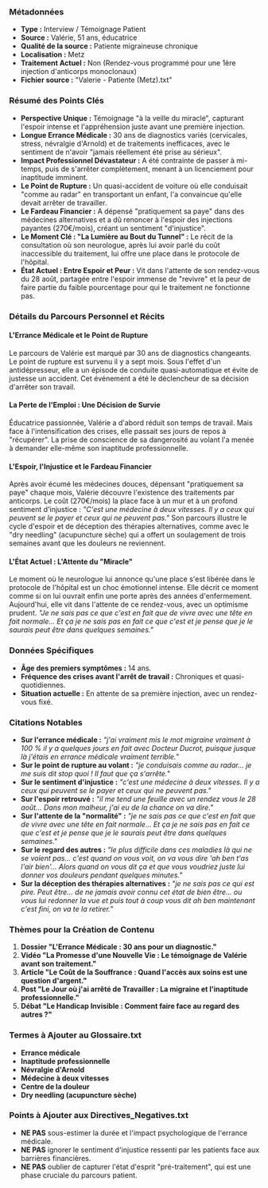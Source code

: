### Métadonnées

- **Type :** Interview / Témoignage Patient
- **Source :** Valérie, 51 ans, éducatrice
- **Qualité de la source :** Patiente migraineuse chronique
- **Localisation :** Metz
- **Traitement Actuel :** Non (Rendez-vous programmé pour une 1ère injection d'anticorps monoclonaux)
- **Fichier source :** "Valerie - Patiente (Metz).txt"

### Résumé des Points Clés

- **Perspective Unique :** Témoignage "à la veille du miracle", capturant l'espoir intense et l'appréhension juste avant une première injection.
- **Longue Errance Médicale :** 30 ans de diagnostics variés (cervicales, stress, névralgie d'Arnold) et de traitements inefficaces, avec le sentiment de n'avoir "jamais réellement été prise au sérieux".
- **Impact Professionnel Dévastateur :** A été contrainte de passer à mi-temps, puis de s'arrêter complètement, menant à un licenciement pour inaptitude imminent.
- **Le Point de Rupture :** Un quasi-accident de voiture où elle conduisait "comme au radar" en transportant un enfant, l'a convaincue qu'elle devait arrêter de travailler.
- **Le Fardeau Financier :** A dépensé "pratiquement sa paye" dans des médecines alternatives et a dû renoncer à l'espoir des injections payantes (270€/mois), créant un sentiment "d'injustice".
- **Le Moment Clé : "La Lumière au Bout du Tunnel" :** Le récit de la consultation où son neurologue, après lui avoir parlé du coût inaccessible du traitement, lui offre une place dans le protocole de l'hôpital.
- **État Actuel : Entre Espoir et Peur :** Vit dans l'attente de son rendez-vous du 28 août, partagée entre l'espoir immense de "revivre" et la peur de faire partie du faible pourcentage pour qui le traitement ne fonctionne pas.

### Détails du Parcours Personnel et Récits

#### L'Errance Médicale et le Point de Rupture

Le parcours de Valérie est marqué par 30 ans de diagnostics changeants. Le point de rupture est survenu il y a sept mois. Sous l'effet d'un antidépresseur, elle a un épisode de conduite quasi-automatique et évite de justesse un accident. Cet événement a été le déclencheur de sa décision d'arrêter son travail.

#### La Perte de l'Emploi : Une Décision de Survie

Éducatrice passionnée, Valérie a d'abord réduit son temps de travail. Mais face à l'intensification des crises, elle passait ses jours de repos à "récupérer". La prise de conscience de sa dangerosité au volant l'a menée à demander elle-même son inaptitude professionnelle.

#### L'Espoir, l'Injustice et le Fardeau Financier

Après avoir écumé les médecines douces, dépensant "pratiquement sa paye" chaque mois, Valérie découvre l'existence des traitements par anticorps. Le coût (270€/mois) la place face à un mur et à un profond sentiment d'injustice : _"C'est une médecine à deux vitesses. Il y a ceux qui peuvent se le payer et ceux qui ne peuvent pas."_ Son parcours illustre le cycle d'espoir et de déception des thérapies alternatives, comme avec le "dry needling" (acupuncture sèche) qui a offert un soulagement de trois semaines avant que les douleurs ne reviennent.

#### L'État Actuel : L'Attente du "Miracle"

Le moment où le neurologue lui annonce qu'une place s'est libérée dans le protocole de l'hôpital est un choc émotionnel intense. Elle décrit ce moment comme si on lui ouvrait enfin une porte après des années d'enfermement. Aujourd'hui, elle vit dans l'attente de ce rendez-vous, avec un optimisme prudent. _"Je ne sais pas ce que c'est en fait que de vivre avec une tête en fait normale... Et ça je ne sais pas en fait ce que c'est et je pense que je le saurais peut être dans quelques semaines."_

### Données Spécifiques

- **Âge des premiers symptômes :** 14 ans.
- **Fréquence des crises avant l'arrêt de travail :** Chroniques et quasi-quotidiennes.
- **Situation actuelle :** En attente de sa première injection, avec un rendez-vous fixé.

### Citations Notables

- **Sur l'errance médicale :** _"j'ai vraiment mis le mot migraine vraiment à 100 % il y a quelques jours en fait avec Docteur Ducrot, puisque jusque là j'étais en errance médicale vraiment terrible."_
- **Sur le point de rupture au volant :** _"je conduisais comme au radar... je me suis dit stop quoi ! Il faut que ça s'arrête."_
- **Sur le sentiment d'injustice :** _"c'est une médecine à deux vitesses. Il y a ceux qui peuvent se le payer et ceux qui ne peuvent pas."_
- **Sur l'espoir retrouvé :** _"il me tend une feuille avec un rendez vous le 28 août... Dans mon malheur, j'ai eu de la chance on va dire."_
- **Sur l'attente de la "normalité" :** _"je ne sais pas ce que c'est en fait que de vivre avec une tête en fait normale... Et ça je ne sais pas en fait ce que c'est et je pense que je le saurais peut être dans quelques semaines."_
- **Sur le regard des autres :** _"le plus difficile dans ces maladies là qui ne se voient pas... c'est quand on vous voit, on va vous dire 'ah ben t'as l'air bien'... Alors quand on vous dit ça et que vous voudriez juste lui donner vos douleurs pendant quelques minutes."_
- **Sur la déception des thérapies alternatives :** _"je ne sais pas ce qui est pire. Peut être... de ne jamais avoir connu cet état de bien être... ou vous lui redonner la vue et puis tout à coup vous dit ah ben maintenant c'est fini, on va te la retirer."_

### Thèmes pour la Création de Contenu

1. **Dossier "L'Errance Médicale : 30 ans pour un diagnostic."**
2. **Vidéo "La Promesse d'une Nouvelle Vie : Le témoignage de Valérie avant son traitement."**
3. **Article "Le Coût de la Souffrance : Quand l'accès aux soins est une question d'argent."**
4. **Post "Le Jour où j'ai arrêté de Travailler : La migraine et l'inaptitude professionnelle."**
5. **Débat "Le Handicap Invisible : Comment faire face au regard des autres ?"**

### Termes à Ajouter au Glossaire.txt

- **Errance médicale**
- **Inaptitude professionnelle**
- **Névralgie d'Arnold**
- **Médecine à deux vitesses**
- **Centre de la douleur**
- **Dry needling (acupuncture sèche)**

### Points à Ajouter aux Directives_Negatives.txt

- **NE PAS** sous-estimer la durée et l'impact psychologique de l'errance médicale.
- **NE PAS** ignorer le sentiment d'injustice ressenti par les patients face aux barrières financières.
- **NE PAS** oublier de capturer l'état d'esprit "pré-traitement", qui est une phase cruciale du parcours patient.
